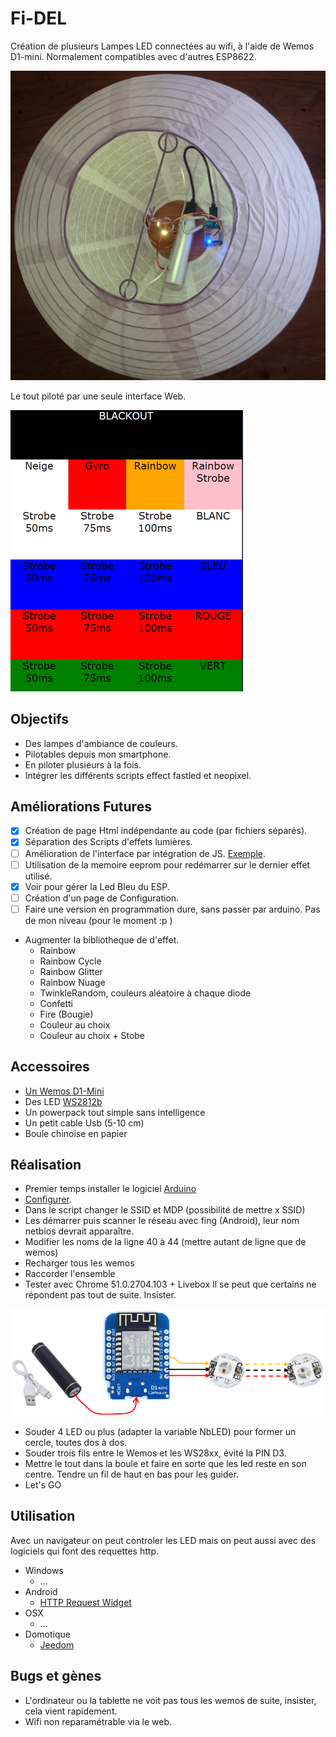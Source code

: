 # Fi-DEL

Création de plusieurs Lampes LED connectées au wifi, à l'aide de Wemos D1-mini. Normalement compatibles avec d'autres ESP8622.

![Fi-DEL](/images/Fi-DEL.png?raw=true "Fi-DEL")

Le tout piloté par une seule interface Web.

![Web](/images/Web.png?raw=true "Web")

## Objectifs
  - Des lampes d'ambiance de couleurs.
  - Pilotables depuis mon smartphone.
  - En piloter plusieurs à la fois.
  - Intégrer les différents scripts effect fastled et neopixel.

## Améliorations Futures 
- [x] Création de page Html indépendante au code (par fichiers séparés).
- [x] Séparation des Scripts d'effets lumières.
- [ ] Amélioration de l'interface par intégration de JS. [Exemple](http://www.jqueryrain.com/?vMUktPIX "Exemple").
- [ ] Utilisation de la memoire eeprom pour redémarrer sur le dernier effet utilisé.
- [x] Voir pour gérer la Led Bleu du ESP.
- [ ] Création d'un page de Configuration.
- [ ] Faire une version en programmation dure, sans passer par arduino. Pas de mon niveau (pour le moment :p )
- Augmenter la bibliotheque de d'effet.
  - Rainbow
  - Rainbow Cycle
  - Rainbow Glitter
  - Rainbow Nuage
  - TwinkleRandom, couleurs aléatoire à chaque diode
  - Confetti
  - Fire (Bougie)
  - Couleur au choix
  - Couleur au choix + Stobe


## Accessoires

* [Un Wemos D1-Mini](http://www.wemos.cc/Products/d1_mini.html "Un Wemos D1-Mini")
* Des LED [WS2812b](http://fr.aliexpress.com/item/10-1000pcs-4-Pin-WS2812B-WS2812-LED-Chip-Heatsink-5V-5050-RGB-WS2811-IC-Built-in/32634454437.html "WS2812b")
* Un powerpack tout simple sans intelligence
* Un petit cable Usb (5-10 cm)
* Boule chinoise en papier


## Réalisation

* Premier temps installer le logiciel [Arduino](https://www.arduino.cc/en/Main/Software)
* [Configurer](ConfigurerArduino.md).
* Dans le script changer le SSID et MDP (possibilité de mettre x SSID)
* Les démarrer puis scanner le réseau avec fing (Android), leur nom netbios devrait apparaître.
* Modifier les noms de la ligne 40 à 44 (mettre autant de ligne que de wemos)
* Recharger tous les wemos
* Raccorder l'ensemble
* Tester avec Chrome 51.0.2704.103 + Livebox
    Il se peut que certains ne répondent pas tout de suite. Insister.

![Raccordement](/images/Raccordement.png?raw=true "Raccordement")

* Souder 4 LED ou plus (adapter la variable NbLED) pour former un cercle, toutes dos à dos.
* Souder trois fils entre le Wemos et les WS28xx, évité la PIN D3.
* Mettre le tout dans la boule et faire en sorte que les led reste en son centre. Tendre un fil de haut en bas pour les guider.
* Let's GO

## Utilisation

Avec un navigateur on peut controler les LED mais on peut aussi avec des logiciels qui font des requettes http.
- Windows
  - ...
- Android
  - [HTTP Request Widget](https://play.google.com/store/apps/details?id=com.idlegandalf.httprequestwidget)
- OSX
  - ...
- Domotique
  - [Jeedom](https://www.jeedom.com/forum/viewtopic.php?f=84&t=18819)


## Bugs et gènes
- L'ordinateur ou la tablette ne voit pas tous les wemos de suite, insister, cela vient rapidement.
- Wifi non reparamétrable via le web.
